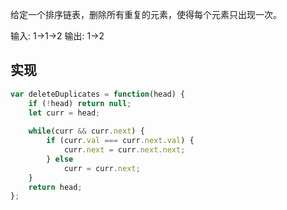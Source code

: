 给定一个排序链表，删除所有重复的元素，使得每个元素只出现一次。

输入: 1->1->2
输出: 1->2

## 实现
```javascript
var deleteDuplicates = function(head) {
    if (!head) return null;
    let curr = head;
        
    while(curr && curr.next) {
        if (curr.val === curr.next.val) {
            curr.next = curr.next.next;
        } else 
            curr = curr.next;
    }
    return head;
};
```